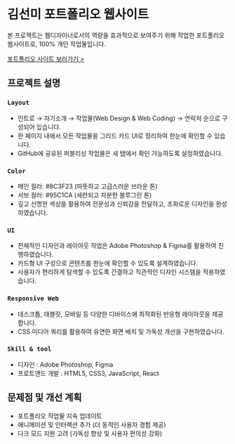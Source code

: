 # 김선미 포트폴리오 웹사이트

본 프로젝트는 웹디자이너로서의 역량을 효과적으로 보여주기 위해 작업한 포트폴리오 웹사이트로, 100% 개인 작업물입니다.

[포트폴리오 사이트 보러가기 >](https://mugglekim.github.io/pf/)


## 프로젝트 설명

### `Layout`
- 인트로 → 자기소개 → 작업물(Web Design & Web Coding) → 연락처 순으로 구성되어 있습니다.
- 한 페이지 내에서 모든 작업물을 그리드 카드 UI로 정리하여 한눈에 확인할 수 있습니다.
- GitHub에 공유된 퍼블리싱 작업물은 새 탭에서 확인 가능하도록 설정하였습니다.

### `Color`
- 메인 컬러: #8C3F23 (따뜻하고 고급스러운 브라운 톤)
- 서브 컬러: #95C1CA (세련되고 차분한 블루그린 톤)
- 깊고 선명한 색상을 활용하여 전문성과 신뢰감을 전달하고, 조화로운 디자인을 완성하였습니다.

### `UI`
- 전체적인 디자인과 레이아웃 작업은 Adobe Photoshop & Figma를 활용하여 진행하였습니다.
- 카드형 UI 구성으로 콘텐츠를 한눈에 확인할 수 있도록 설계하였습니다.
- 사용자가 편리하게 탐색할 수 있도록 간결하고 직관적인 디자인 시스템을 적용하였습니다.

### `Responsive Web`
- 데스크톱, 태블릿, 모바일 등 다양한 디바이스에 최적화된 반응형 레이아웃을 제공합니다.
- CSS 미디어 쿼리를 활용하여 유연한 화면 배치 및 가독성 개선을 구현하였습니다.

### `Skill & tool`
- 디자인 : Adobe Photoshop, Figma
- 프로트앤드 개발 : HTML5, CSS3, JavaScript, React

## 문제점 및 개선 계획
- 포트폴리오 작업물 지속 업데이트
- 애니메이션 및 인터랙션 추가 (더 동적인 사용자 경험 제공)
- 다크 모드 지원 고려 (가독성 향상 및 사용자 편의성 강화)
